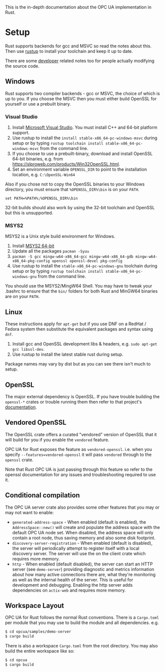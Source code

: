 This is the in-depth documentation about the OPC UA implementation in Rust.

# Setup

Rust supports backends for gcc and MSVC so read the notes about this. Then use [rustup](https://rustup.rs/) to install your toolchain and keep it up to date.

There are some [developer](./developer.md) related notes too for people actually modifying the source code.

## Windows

Rust supports two compiler backends - gcc or MSVC, the choice of which is up to you. If you choose the MSVC 
then you must either build OpenSSL for yourself or use a prebuilt binary.

### Visual Studio

1. Install [Microsoft Visual Studio](https://visualstudio.microsoft.com/). You must install C++ and 64-bit platform support.
2. Use rustup to install the `install stable-x86_64-pc-windows-msvc` during setup or by typing `rustup toolchain install stable-x86_64-pc-windows-msvc` from the command line.
3. If you choose to use a prebuilt-binary, download and install OpenSSL 64-bit binaries, e.g. from https://slproweb.com/products/Win32OpenSSL.html.
4. Set an environment variable `OPENSSL_DIR` to point to the installation location, e.g. `C:\OpenSSL-Win64`

Also if you chose not to copy the OpenSSL binaries to your Windows directory, you must ensure that `%OPENSSL_DIR%\bin` is on your `PATH`.

```
set PATH=%PATH%;%OPENSSL_DIR%\bin
```

32-bit builds should also work by using the 32-bit toolchain and OpenSSL but this is unsupported.

### MSYS2

MSYS2 is a Unix style build environment for Windows.

1. Install [MSYS2 64-bit](http://www.msys2.org/)
2. Update all the packages `pacman -Syuu`
3. `pacman -S gcc mingw-w64-x86_64-gcc mingw-w64-x86_64-gdb mingw-w64-x86_64-pkg-config openssl openssl-devel pkg-config`
4. Use rustup to install the `stable-x86_64-pc-windows-gnu` toolchain during setup or by typing `rustup toolchain install stable-x86_64-pc-windows-gnu` from the command line.

You should use the MSYS2/MingW64 Shell. You may have to tweak your .bashrc to ensure that the `bin/` folders for both Rust and 
MinGW64 binaries are on your `PATH`. 

## Linux

These instructions apply for `apt-get` but if you use DNF on a RedHat / Fedora system then substitute the equivalent packages and syntax using `dnf`. 

1. Install gcc and OpenSSL development libs & headers, e.g. `sudo apt-get gcc libssl-dev`.
2. Use rustup to install the latest stable rust during setup.

Package names may vary by dist but as you can see there isn't much to setup.

## OpenSSL 

The major external dependency is OpenSSL. If you have trouble building the `openssl-*` crates or trouble running
them then refer to that project's [documentation](https://docs.rs/openssl/0.10.26/openssl/). 

## Vendored OpenSSL

The OpenSSL crate offers a curated "vendored" version of OpenSSL that it will build for you if you enable the `vendored`
feature.

OPC UA for Rust exposes the feature as `vendored-openssl`. i.e. when you specify `--features=vendored-openssl` it
will pass `vendored` through to the `openssl` crate.

Note that Rust OPC UA is just passing through this feature so refer to the openssl documentation for any issues and
troubleshooting required to use it.

## Conditional compilation

The OPC UA server crate also provides some other features that you may or may not want to enable:

* `generated-address-space` - When enabled (default is enabled), the `AddressSpace::new()` will 
   create and populate the address space with the default OPC UA node set. When disabled, the address space 
   will only contain a root node, thus saving memory and also some disk footprint.
* `discovery-server-registration` - When enabled (default is disabled), the server will periodically attempt to 
   register itself with a local discovery server. The server will use the on the client crate which requires more memory.
* `http` - When enabled (default disabled), the server can start an HTTP server (see `demo-server`) providing
   diagnostic and metrics information about how many active connections there are, what they're monitoring as 
   well as the internal health of the server. This is useful for development and debugging. Enabling the http
   server adds dependencies on `actix-web` and requires more memory. 

## Workspace Layout

OPC UA for Rust follows the normal Rust conventions. There is a `Cargo.toml` per module that you may use to build the module and all dependencies. e.g.

```bash
$ cd opcua/samples/demo-server
$ cargo build
```

There is also a workspace `Cargo.toml` from the root directory. You may also build the entire workspace like so:

```bash
$ cd opcua
$ cargo build
```
